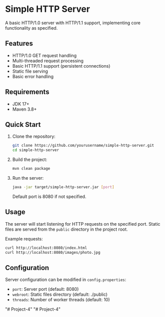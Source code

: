 # Simple HTTP Server

A basic HTTP/1.0 server with HTTP/1.1 support, implementing core functionality as specified.

## Features

- HTTP/1.0 GET request handling
- Multi-threaded request processing
- Basic HTTP/1.1 support (persistent connections)
- Static file serving
- Basic error handling

## Requirements

- JDK 17+
- Maven 3.8+

## Quick Start

1. Clone the repository:

   ```bash
   git clone https://github.com/yourusername/simple-http-server.git
   cd simple-http-server
   ```

2. Build the project:

   ```bash
   mvn clean package
   ```

3. Run the server:

   ```bash
   java -jar target/simple-http-server.jar [port]
   ```
   Default port is 8080 if not specified.

## Usage

The server will start listening for HTTP requests on the specified port. Static files are served from the `public` directory in the project root.

Example requests:
```bash
curl http://localhost:8080/index.html
curl http://localhost:8080/images/photo.jpg
```

## Configuration

Server configuration can be modified in `config.properties`:
- `port`: Server port (default: 8080)
- `webroot`: Static files directory (default: ./public)
- `threads`: Number of worker threads (default: 10)




"# Project-4" 
"# Project-4" 
